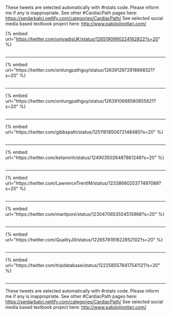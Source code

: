 

These tweets are selected automatically with #rstats code. Please inform me if any is inappropriate.
See other #CardiacPath pages here: https://serdarbalci.netlify.com/categories/CardiacPath/ 
See selected social media based textbook project here: http://www.patolojinotlari.com/

{% embed url="https://twitter.com/univadisUK/status/1265190990224162822?s=20" %}<br>
<br>
<hr>
{% embed url="https://twitter.com/smlungpathguy/status/1263912972918968321?s=20" %}<br>
<br>
<hr>
{% embed url="https://twitter.com/smlungpathguy/status/1263910668580855821?s=20" %}<br>
<br>
<hr>
{% embed url="https://twitter.com/gibbspath/status/1251161850672148480?s=20" %}<br>
<br>
<hr>
{% embed url="https://twitter.com/ketaminh/status/1249035026487861248?s=20" %}<br>
<br>
<hr>
{% embed url="https://twitter.com/LawrenceTrentIM/status/1233868025377497088?s=20" %}<br>
<br>
<hr>
{% embed url="https://twitter.com/martiponi/status/1230470853554515968?s=20" %}<br>
<br>
<hr>
{% embed url="https://twitter.com/QualityJill/status/1226578191822852102?s=20" %}<br>
<br>
<hr>
{% embed url="https://twitter.com/tripdatabase/status/1222585578417541121?s=20" %}<br>
<br>
<hr>


These tweets are selected automatically with #rstats code. Please inform me if any is inappropriate.
See other #CardiacPath pages here: https://serdarbalci.netlify.com/categories/CardiacPath/ 
See selected social media based textbook project here: http://www.patolojinotlari.com/
